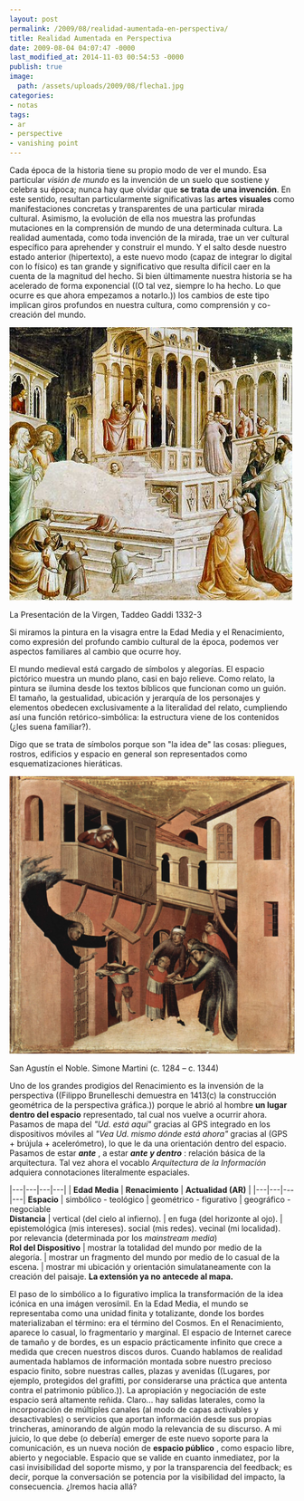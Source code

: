 ```yaml
---
layout: post
permalink: /2009/08/realidad-aumentada-en-perspectiva/
title: Realidad Aumentada en Perspectiva
date: 2009-08-04 04:07:47 -0000
last_modified_at: 2014-11-03 00:54:53 -0000
publish: true
image:
  path: /assets/uploads/2009/08/flecha1.jpg
categories:
- notas
tags:
- ar
- perspective
- vanishing point
---
```

Cada época de la historia tiene su propio modo de ver el mundo. Esa particular _visión de mundo_ es la invención de un suelo que sostiene y celebra su época; nunca hay que olvidar que **se trata de una invención**. En este sentido, resultan particularmente significativas las **artes visuales** como manifestaciones concretas y transparentes de una particular mirada cultural. Asimismo, la evolución de ella nos muestra las profundas mutaciones en la comprensión de mundo de una determinada cultura. La realidad aumentada, como toda invención de la mirada, trae un ver cultural específico para aprehender y construir el mundo. Y el salto desde nuestro estado anterior (hipertexto), a este nuevo modo (capaz de integrar lo digital con lo físico) es tan grande y significativo que resulta difícil caer en la cuenta de la magnitud del hecho. Si bien últimamente nuestra historia se ha acelerado de forma exponencial ((O tal vez, siempre lo ha hecho. Lo que ocurre es que ahora empezamos a notarlo.)) los cambios de este tipo implican giros profundos en nuestra cultura, como comprensión y co-creación del mundo. 

![La Presentación de la Virgen, Taddeo Gaddi 1332-3](/assets/uploads/2009/08/TaddeoGaddiVieVierge1.jpg)
<p class='caption'>La Presentación de la Virgen, Taddeo Gaddi 1332-3</p>

Si miramos la pintura en la visagra entre la Edad Media y el Renacimiento, como expresión del profundo cambio cultural de la época, podemos ver aspectos familiares al cambio que ocurre hoy.

El mundo medieval está cargado de símbolos y alegorías. El espacio pictórico muestra un mundo plano, casi en bajo relieve. Como relato, la pintura se ilumina desde los textos bíblicos que funcionan como un guión. El tamaño, la gestualidad, ubicación y jerarquía de los personajes y elementos obedecen exclusivamente a la literalidad del relato, cumpliendo así una función retórico-simbólica: la estructura viene de los contenidos (¿les suena familiar?).

Digo que se trata de símbolos porque son "la idea de" las cosas: pliegues, rostros, edificios y espacio en general son representados como esquematizaciones hieráticas.

![San Agustín el Noble. Simone Martini](/assets/uploads/2009/07/Simone_Martini_0721.jpg) 
<p class='caption'>San Agustín el Noble. Simone Martini (c. 1284 – c. 1344)</p>

Uno de los grandes prodigios del Renacimiento es la invensión de la perspectiva ((Filippo Brunelleschi demuestra en 1413(c) la construcción geométrica de la perspectiva gráfica.)) porque le abrió al hombre **un lugar dentro del espacio** representado, tal cual nos vuelve a ocurrir ahora. Pasamos de mapa del _"Ud. está aquí"_ gracias al GPS integrado en los dispositivos móviles al _"Vea Ud. mismo dónde está ahora"_ gracias al (GPS + brújula + acelerómetro), lo que le da una orientación dentro del espacio. Pasamos de estar **_ante_** , a estar **_ante y dentro_** : relación básica de la arquitectura. Tal vez ahora el vocablo _Arquitectura de la Información_ adquiera connotaciones literalmente espaciales. 

|---|---|---|---|
| **Edad Media** | **Renacimiento** | **Actualidad (AR)**  |
|---|---|---|---|
**Espacio** | simbólico - teológico | geométrico - figurativo | geográfico - negociable  
**Distancia** | vertical (del cielo al infierno). | en fuga (del horizonte al ojo). | epistemológica (mis intereses). social (mis redes). vecinal (mi localidad). por relevancia (determinada por los _mainstream media_)  
**Rol del Dispositivo** | mostrar la totalidad del mundo por medio de la alegoría. | mostrar un fragmento del mundo por medio de lo casual de la escena. | mostrar mi ubicación y orientación simulataneamente con la creación del paisaje. **La extensión ya no antecede al mapa.**  

El paso de lo simbólico a lo figurativo implica la transformación de la idea icónica en una imágen verosímil. En la Edad Media, el mundo se representaba como una unidad finita y totalizante, donde los bordes materializaban el término: era el término del Cosmos. En el Renacimiento, aparece lo casual, lo fragmentario y marginal. El espacio de Internet carece de tamaño y de bordes, es un espacio prácticamente infinito que crece a medida que crecen nuestros discos duros. Cuando hablamos de realidad aumentada hablamos de información montada sobre nuestro precioso espacio finito, sobre nuestras calles, plazas y avenidas ((Lugares, por ejemplo, protegidos del grafitti, por considerarse una práctica que antenta contra el patrimonio público.)). La apropiación y negociación de este espacio será altamente reñida. Claro... hay salidas laterales, como la incorporación de múltiples canales (al modo de capas activables y desactivables) o servicios que aportan información desde sus propias trincheras, aminorando de algún modo la relevancia de su discurso. A mi juicio, lo que debe (o debería) emerger de este nuevo soporte para la comunicación, es un nueva noción de **espacio público** , como espacio libre, abierto y negociable. Espacio que se valide en cuanto inmediatez, por la casi invisibilidad del soporte mismo, y por la transparencia del feedback; es decir, porque la conversación se potencia por la visibilidad del impacto, la consecuencia. ¿Iremos hacia allá?